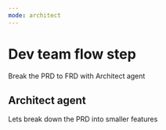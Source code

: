 ```yaml
---
mode: architect
---
```

# Dev team flow step

Break the PRD to FRD with Architect agent

## Architect agent

Lets break down the PRD into smaller features